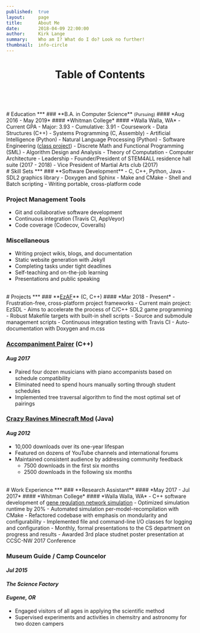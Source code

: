 ```yaml
---
published:  true
layout:     page
title:      About Me
date:       2018-04-09 22:00:00
author:     Kirk Lange
summary:    Who am I? What do I do? Look no further!
thumbnail:  info-circle
---
```


<h1 id="toc">
<center>
<div style="padding-bottom:10px">Table of Contents</div>
<a href="#-education-" style="color:white;"><i class="fa fa-graduation-cap"></i></a> &nbsp;
<a href="#-skill-sets-" style="color:white;"><i class="fa fa-wrench"></i></a> &nbsp;
<a href="#-projects-" style="color:white;"><i class="fa fa-file-code"></i></a> &nbsp;
<a href="#-work-experience-" style="color:white;"><i class="fa fa-briefcase"></i></a>
</center>
</h1>


<br>
# <i class="fa fa-graduation-cap"></i> Education <span style="float:right;"><a href="#" style="color:white;"><i class="fas fa-arrow-circle-up"></i></a></span>
***
### **B.A. in Computer Science** <small>(Pursuing)</small>
#### *Aug 2016 - May 2019*
#### *Whitman College*
#### *Walla Walla, WA*
- Current GPA
  - Major: 3.93
  - Cumulative: 3.91
- Coursework
  - Data Structures (C++)
  - Systems Programming (C, Assembly)
  - Artificial Intelligence (Python)
  - Natural Language Processing (Python)
  - Software Engineering (<a target="_blank" href="https://github.com/whitman-books-online/whitman-books-online">class project</a>)
  - Discrete Math and Functional Programming (SML)
  - Algorithm Design and Analysis
  - Theory of Computation
  - Computer Architecture
- Leadership
  - Founder/President of STEM4ALL residence hall suite (2017 - 2018)
  - Vice President of Martial Arts club (2017)

<br>
# <i class="fa fa-wrench"></i> Skill Sets <span style="float:right;"><a href="#" style="color:white;"><i class="fas fa-arrow-circle-up"></i></a></span>
***
### **Software Development**
- C, C++, Python, Java
- SDL2 graphics library
- Doxygen and Sphinx
- Make and CMake
- Shell and Batch scripting
- Writing portable, cross-platform code

### **Project Management Tools**
- Git and collaborative software development
- Continuous integration (Travis CI, AppVeyor)
- Code coverage (Codecov, Coveralls)

### **Miscellaneous**
- Writing project wikis, blogs, and documentation
- Static website generation with Jekyll
- Completing tasks under tight deadlines
- Self-teaching and on-the-job learning
- Presentations and public speaking

<br>
# <i class="fa fa-file-code"></i> Projects <span style="float:right;"><a href="#" style="color:white;"><i class="fas fa-arrow-circle-up"></i></a></span>
***
### **<a target="_blank" href="http://github.com/ezaf">EzAF</a>** (C, C++)
#### *Mar 2018 - Present*
- Frustration-free, cross-platform project frameworks
- Current main project: EzSDL
  - Aims to accelerate the process of C/C++ SDL2 game programming
  - Robust Makefile targets with built-in shell scripts
  - Source and submodule management scripts
  - Continuous integration testing with Travis CI
  - Auto-documentation with Doxygen and m.css

### **<a target="_blank" href="http://github.com/kirklange/accompaniment-pairer">Accompaniment Pairer</a>** (C++)
#### *Aug 2017*
- Paired four dozen musicians with piano accompanists based on schedule compatibility
- Eliminated need to spend hours manually sorting through student schedules
- Implemented tree traversal algorithm to find the most optimal set of pairings

### **<a target="_blank" href="https://www.minecraftforum.net/forums/mapping-and-modding-java-edition/minecraft-mods/1284860-1-5-2-crazy-ravines-and-caves-mod">Crazy Ravines Minecraft Mod</a>** (Java)
#### *Aug 2012*
- 10,000 downloads over its one-year lifespan
- Featured on dozens of YouTube channels and international forums
- Maintained consistent audience by addressing community feedback
  - 7500 downloads in the first six months
  - 2500 downloads in the following six months

<br>
# <i class="fa fa-briefcase"></i> Work Experience <span style="float:right;"><a href="#" style="color:white;"><i class="fas fa-arrow-circle-up"></i></a></span>
***
### **Research Assistant**
#### *May 2017 - Jul 2017*
#### *Whitman College*
#### *Walla Walla, WA*
- C++ software development of <a target="_blank" href="http://github.com/johnastratton/DelayDifferentialEqnSimulator">gene regulation network simulation</a>
- Optimized simulation runtime by 20%
- Automated simulation per-model-recompilation with CMake
- Refactored codebase with emphasis on mondularity and configurability
- Implemented file and command-line I/O classes for logging and configuration
- Monthly, formal presentations to the CS department on progress and results
- Awarded 3rd place studnet poster presentation at CCSC-NW 2017 Conference

### **Museum Guide / Camp Councelor**
#### *Jul 2015*
#### *The Science Factory*
#### *Eugene, OR*
- Engaged visitors of all ages in applying the scientific method
- Supervised experiments and activities in chemsitry and astronomy for two dozen campers
